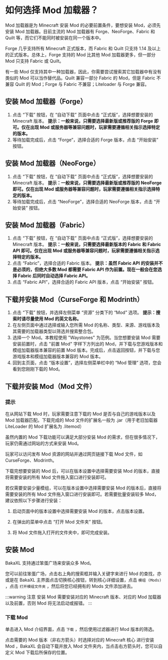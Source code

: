 # 如何选择 Mod 加载器？

Mod 加载器是为 Minecraft 安装 Mod 的必要前置条件，要想安装 Mod，必须先安装 Mod 加载器。目前主流的 Mod 加载器有 Forge、NeoForge、Fabric 和 Quilt 等，而它们不能同时被安装在同一个版本中。

Forge 几乎支持所有 Minecraft 正式版本，而 Fabric 和 Quilt 只支持 1.14 及以上的正式版本。总体上，Forge 支持的 Mod 比其他 Mod 加载器更多，但一部分 Mod 只支持 Fabric 或 Quilt。

有一些 Mod 仅支持其中一种加载器，因此，你需要尝试搜索其它加载器中有没有类似的 Mod 可以当作替代品。Quilt 兼容一部分 Fabric 的 Mod，但是 Fabric 不兼容 Quilt 的 Mod；Forge 与 Fabric 不兼容；Liteloader 与 Forge 兼容。

## 安装 Mod 加载器（Forge）

1. 点击 “下载” 按钮，在 “自动下载” 页面中点击 “正式版”，选择想要安装的 Minecraft 版本。
**提示：一般来说，只需要选择最新版或推荐版的 Forge 即可。仅在出现 Mod 或服务器等兼容问题时，玩家需要遵循相关指示选择特定的版本。**
2. 等待加载完成后，点击 “Forge”，选择合适的 Forge 版本，点击 “开始安装” 按钮。

## 安装 Mod 加载器（NeoForge）

1. 点击 “下载” 按钮，在 “自动下载” 页面中点击 “正式版”，选择想要安装的 Minecraft 版本。
**提示：一般来说，只需要选择最新版或推荐版的 NeoForge 即可。仅在出现 Mod 或服务器等兼容问题时，玩家需要遵循相关指示选择特定的版本。**
2. 等待加载完成后，点击 “NeoForge”，选择合适的 NeoForge 版本，点击 “开始安装” 按钮。

## 安装 Mod 加载器（Fabric）

1. 点击 “下载” 按钮，在 “自动下载” 页面中点击 “正式版”，选择想要安装的 Minecraft 版本。
**提示：一般来说，只需要选择最新版本的 Fabric 和 Fabric API 即可。仅在出现 Mod 或服务器等兼容问题时，玩家需要遵循相关指示选择特定的版本。**
2. 点击 “Fabric”，选择合适的 Fabric 版本。
**提示：虽然 Fabric API 的安装并不是必须的，但绝大多数 Mod 都需要 Fabric API 作为前置。现在一般会在您选择 Fabric 后同时自动选择 Fabric API。**
3. 点击 “Fabric API”，选择合适的 Fabric API 版本，点击 “开始安装” 按钮。

## 下载并安装 Mod（CurseForge 和 Modrinth）

1. 点击 “下载” 按钮，并选择左侧菜单 “资源” 分类下的 “Mod” 选项。
**提示：搜索时请尽量使用 Mod 的英文名称。**
2. 在左侧页面中通过选择或输入您所需 Mod 的名称、类型、来源、游戏版本及其需要的加载器类型以筛选并搜索整合包。
3. 选择一个 Mod。本教程使用 "Waystones" 为范例。当您想要安装 Mod 需要安装前置时，点击 "前置 Mod" 字样下方列出的 Mod，并下载与您游戏版本和模组加载器版本兼容的前置 Mod 版本。完成后，点击返回按钮，并下载与您游戏版本和模组加载器版本兼容的 Mod 版本。
4. 回到主页面，点击 “版本设置”，选择左侧菜单栏中的 “Mod 管理” 选项，您会看到您刚刚下载的 Mod。

## 下载并安装 Mod（Mod 文件）

### 提示

在从网站下载 Mod 时，玩家需要注意下载的 Mod 是否与自己的游戏版本以及 Mod 加载器匹配。下载完成的 Mod 文件的扩展名一般为 .jar（用于老旧加载器 LiteLoader 的 Mod 扩展名为 .litemod）

虽然内置的 Mod 下载功能可以满足大部分安装 Mod 的需求，但在很多情况下，玩家仍需通过网站的方式来安装 Mod。

玩家可以访问发布 Mod 资源的网站并通过网页链接下载 Mod 文件，如 CurseForge、Modrinth。

下载完想要安装的 Mod 后，可以在版本设置中选择需要安装 Mod 的版本，直接将需要安装的所有 Mod 文件拖入窗口进行安装即可。

若仅需要安装少量模组，可以在版本设置中选择需要安装 Mod 的版本后，直接将需要安装的所有 Mod 文件拖入窗口进行安装即可。若需要批量安装较多 Mod，建议依照以下步骤进行安装：

1. 启动页面中的版本设置中选择需要安装 Mod 的版本，点击版本设置。

2. 在弹出的菜单中点击 “打开 Mod 文件夹” 按钮。

3. 将 Mod 文件拖入打开的文件夹中，即可完成安装。


## 安装 Mod

BakaXL 支持通过笨蛋广场来安装众多 Mod。 

您可以前往笨蛋广场，点击右上角的搜索框并输入关键字来进行 Mod 的查找，亦或是在 BakaXL 主界面点击切换核心按钮，转到核心详细设置，点击 `模组 (Mods)` ，点击 `打开模组文件夹` ，然后将您已经拥有的 Mods 文件添加进去。

:::warning 注意
 安装 Mod 需要安装对应的 Minecraft 版本、对应的 Mod 加载器以及前置，否则 Mod 将无法启动或报错。
:::

### 下载 Mod

单击进入 Mod 介绍界面，点击 `下载` ，然后使用过滤器进行 Mod 版本的筛选。

点击需要的 Mod 版本（非右方箭头）时选择对应的 Minecraft 核心 进行安装 Mod ，BakaXL 会自动下载并放入 Mod 文件夹内，当点击右方箭头时，您可以自定义 Mod 下载后所保存的位置。
